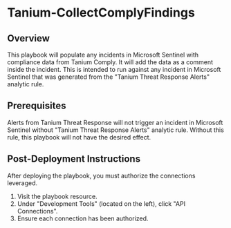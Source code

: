# Tanium-CollectComplyFindings

## Overview
This playbook will populate any incidents in Microsoft Sentinel with compliance data from Tanium Comply. It will add the data as a comment inside the incident. This is intended to run against any incident in Microsoft Sentinel that was generated from the "Tanium Threat Response Alerts" analytic rule. 

## Prerequisites
Alerts from Tanium Threat Response will not trigger an incident in Microsoft Sentinel without "Tanium Threat Response Alerts" analytic rule. Without this rule, this playbook will not have the desired effect.

## Post-Deployment Instructions
After deploying the playbook, you must authorize the connections leveraged.

1. Visit the playbook resource.
2. Under "Development Tools" (located on the left), click "API Connections".
3. Ensure each connection has been authorized.
